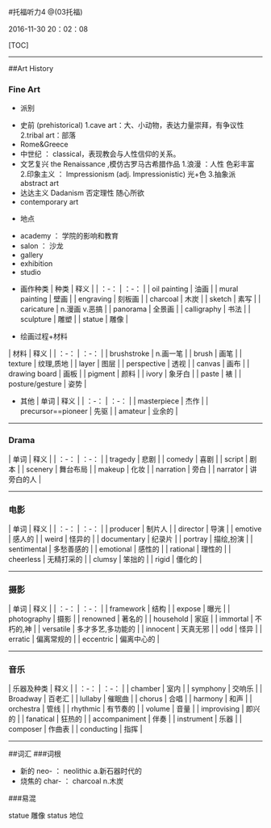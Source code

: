 #托福听力4
 @(03托福)

2016-11-30 20：02：08

[TOC]

------
##Art History
### Fine Art

* 派别

 - 史前 (prehistorical)
   1.cave art：大、小动物，表达力量崇拜，有争议性
   2.tribal art：部落
 - Rome&Greece
 - 中世纪 ： classical，表现教会与人性信仰的关系。
 - 文艺复兴  the Renaissance ,模仿古罗马古希腊作品
   1.浪漫 ：人性 色彩丰富
   2.印象主义 ： Impressionism (adj. Impressionistic) 光+色
   3.抽象派 abstract art
 - 达达主义 Dadanism 否定理性 随心所欲
 - contemporary art

* 地点
 - academy ： 学院的影响和教育
 - salon ： 沙龙
 - gallery
 - exhibition
 - studio

* 画作种类
| 种类 | 释义 |
| ：-： | ：-： |
| oil painting | 油画 |
| mural painting | 壁画 |
| engraving | 刻板画 |
| charcoal | 木炭 |
| sketch | 素写 |
| caricature | n.漫画 v.恶搞 |
| panorama | 全景画 |
| calligraphy | 书法 |
| sculpture | 雕塑 |
| statue | 雕像 |


* 绘画过程+材料

| 材料 | 释义 |
| ：-： | ：-： |
| brushstroke | n.画一笔 |
| brush | 画笔 |
| texture | 纹理,质地  |
| layer | 图层 |
| perspective | 透视 |
| canvas | 画布 |
| drawing board | 画板 |
| pigment | 颜料 |
| ivory | 象牙白 |
| paste | 裱 |
| posture/gesture | 姿势  |


* 其他
| 单词 | 释义 |
| ：-： | ：-： |
| masterpiece | 杰作 |
| precursor==pioneer | 先驱 |
| amateur | 业余的 |


------
### Drama
| 单词 | 释义 |
| ：-： | ：-： |
| tragedy | 悲剧 |
| comedy | 喜剧 |
| script | 剧本 |
| scenery | 舞台布局 |
| makeup | 化妆 |
| narration | 旁白 |
| narrator | 讲旁白的人 |


------
### 电影
| 单词 | 释义 |
| ：-： | ：-： |
| producer | 制片人 |
| director | 导演 |
| emotive | 感人的 |
| weird | 怪异的 |
| documentary | 纪录片 |
| portray | 描绘,扮演 |
| sentimental | 多愁善感的 |
| emotional | 感性的 |
| rational | 理性的 |
| cheerless | 无精打采的 |
| clumsy | 笨拙的 |
| rigid | 僵化的 |


------
### 摄影
| 单词 | 释义 |
| ：-： | ：-： |
| framework | 结构 |
| expose | 曝光 |
| photography | 摄影 |
| renowned | 著名的 |
| household | 家庭 |
| immortal | 不朽的,神 |
| versatile | 多才多艺,多功能的  |
| innocent | 天真无邪 |
| odd | 怪异 |
| erratic | 偏离常规的 |
| eccentric | 偏离中心的 |


------
### 音乐
| 乐器及种类 | 释义 |
| ：-： | ：-： |
| chamber | 室内 |
| symphony | 交响乐 |
| Broadway | 百老汇 |
| lullaby | 催眠曲 |
| chorus | 合唱 |
| harmony | 和声 |
| orchestra | 管线 |
| rhythmic | 有节奏的 |
| volume | 音量 |
| improvising | 即兴的 |
| fanatical | 狂热的 |
| accompaniment | 伴奏 |
| instrument | 乐器 |
| composer | 作曲表 |
| conducting | 指挥 |


------
##词汇
###词根
* 新的 neo- ： neolithic a.新石器时代的
* 烧焦的 char- ： charcoal n.木炭

###易混

statue 雕像
status 地位
